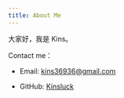 ```yaml
---
title: About Me
---
```


大家好，我是 Kins。

Contact me：
 - Email: kins36936@gmail.com

 - GitHub: [Kinsluck](https://github.com/kinsluck "Kins")

